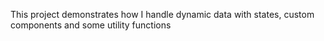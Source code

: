 This project demonstrates how I handle dynamic data with states, custom components and some utility functions
